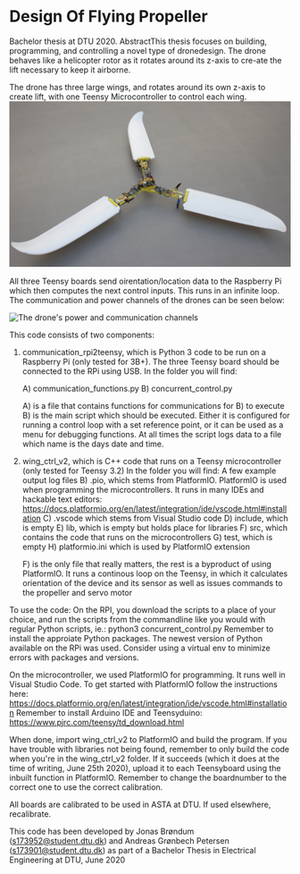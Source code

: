 # Design Of Flying Propeller
Bachelor thesis at DTU 2020. AbstractThis thesis focuses on building, programming, and controlling a novel type of dronedesign. The drone behaves like a helicopter rotor as it rotates around its z-axis to cre-ate the lift necessary to keep it airborne.

The drone has three large wings, and rotates around its own z-axis to create lift, with one Teensy Microcontroller to control each wing. 
![Photo of final drone](https://github.com/andreasgpetersen/DesignOfFlyingPropeller/blob/main/report/figures/IMG_0313.JPG)

All three Teensy boards send oirentation/location data to the Raspberry Pi which then computes the next control inputs. This runs in an infinite loop. The communication and power channels of the drones can be seen below: 

![The drone's power and communication channels]([https://github.com/[username]/[reponame]/blob/[branch]/image.jpg?raw=true](https://github.com/andreasgpetersen/DesignOfFlyingPropeller/blob/main/report/figures/analysis/Propeller_Drone_Block_Diagram.pdf))

This code consists of two components:

1) communication_rpi2teensy, which is Python 3 code to be run on a Raspberry Pi (only tested for 3B+).
   The three Teensy board should be connected to the RPi using USB.
   In the folder you will find:

    A) communication_functions.py
    B) concurrent_control.py

	A) is a file that contains functions for communications for B) to execute
	B) is the main script which should be executed. Either it is configured for running a control loop
	with a set reference point, or it can be used as a menu for debugging functions. At all times
	the script logs data to a file which name is the days date and time. 
	
2) wing_ctrl_v2, which is C++ code that runs on a Teensy microcontroller (only tested for Teensy 3.2)
   In the folder you will find:
    A few example output log files
    B) .pio, which stems from PlatformIO. PlatformIO is used when programming the microcontrollers. It runs in 
    many IDEs and hackable text editors: https://docs.platformio.org/en/latest/integration/ide/vscode.html#installation
    C) .vscode which stems from Visual Studio code
    D) include, which is empty
    E) lib, which is empty but holds place for libraries
    F) src, which contains the code that runs on the microcontrollers
    G) test, which is empty
    H) platformio.ini which is used by PlatformIO extension
    
    F) is the only file that really matters, the rest is a byproduct of using PlatformIO. It runs a continous loop
    on the Teensy, in which it calculates orientation of the device and its sensor as well as issues commands
    to the propeller and servo motor

To use the code:
On the RPI, you download the scripts to a place of your choice, and run the scripts from the commandline
like you would with regular Python scripts, ie.: python3 concurrent_control.py 
Remember to install the approiate Python packages. The newest version of Python available on the RPi was used.
Consider using a virtual env to minimize errors with packages and versions. 


On the microcontroller, we used PlatformIO for programming. It runs well in Visual Studio Code.
To get started with PlatformIO follow the instructions here: https://docs.platformio.org/en/latest/integration/ide/vscode.html#installation
Remember to install Arduino IDE and Teensyduino: https://www.pjrc.com/teensy/td_download.html

When done, import wing_ctrl_v2 to PlatformIO and build the program. If you have trouble with libraries not being
found, remember to only build the code when you're in the wing_ctrl_v2 folder.
If it succeeds (which it does at the time of writing, June 25th 2020), upload it to each Teensyboard using
the inbuilt function in PlatformIO. Remember to change the boardnumber to the correct one to use the correct
calibration.

All boards are calibrated to be used in ASTA at DTU. If used elsewhere, recalibrate. 

This code has been developed by Jonas Brøndum (s173952@student.dtu.dk) and
Andreas Grønbech Petersen (s173901@student.dtu.dk)
as part of a Bachelor Thesis in Electrical Engineering at DTU, June 2020 
